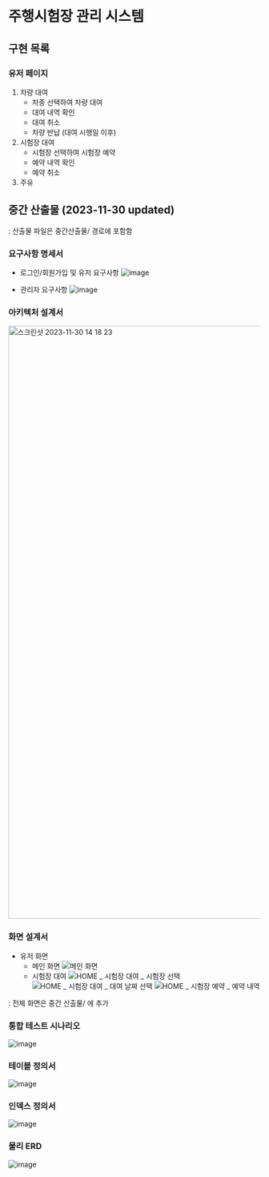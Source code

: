 # 주행시험장 관리 시스템

## 구현 목록
### 유저 페이지
1. 차량 대여
    - 차종 선택하여 차량 대여
    - 대여 내역 확인
    - 대여 취소
    - 차량 반납 (대여 시행일 이후)
2. 시험장 대여
    - 시험장 선택하여 시험장 예약
    - 예약 내역 확인
    - 예약 취소
3. 주유


## 중간 산출물 (2023-11-30 updated)
: 산출물 파일은 중간산출물/ 경로에 포함함
### 요구사항 명세서
- 로그인/회원가입 및 유저 요구사항
![image](https://github.com/Hegale/ProvingGroundManager/assets/92227496/2a95fa37-8416-45df-b508-108ccb6b149a)

- 관리자 요구사항
![image](https://github.com/Hegale/ProvingGroundManager/assets/92227496/e802a5b2-37a2-40b4-83a2-050aec216dfb)

### 아키텍처 설계서
<img width="1184" alt="스크린샷 2023-11-30 14 18 23" src="https://github.com/Hegale/ProvingGroundManager/assets/92227496/68a5aa96-86b1-436d-b38a-f505da9ae37e">

### 화면 설계서
- 유저 화면
   - 메인 화면
  ![메인 화면](https://github.com/Hegale/ProvingGroundManager/assets/92227496/96c8e538-84ce-494d-a0dc-8dd4c23ae87b)
   - 시험장 대여
  ![HOME _ 시험장 대여 _ 시험장 선택](https://github.com/Hegale/ProvingGroundManager/assets/92227496/9e73599f-2fe3-4556-95bc-3a777e264eb2)
   ![HOME _ 시험장 대여 _ 대여 날짜 선택](https://github.com/Hegale/ProvingGroundManager/assets/92227496/a811db30-7f6e-4d29-b365-5313a60feb25)
   ![HOME _ 시험장 예약 _ 예약 내역](https://github.com/Hegale/ProvingGroundManager/assets/92227496/da63c5b9-5166-4103-9047-f42dbbd1f776)

: 전체 화면은 중간 산출물/ 에 추가

### 통합 테스트 시나리오
![image](https://github.com/Hegale/ProvingGroundManager/assets/92227496/d9fd5197-cb2b-4690-9f8f-a7003c727c1c)

### 테이블 정의서
![image](https://github.com/Hegale/ProvingGroundManager/assets/92227496/ecb532bb-0928-459f-b573-58e55a92af69)

### 인덱스 정의서
![image](https://github.com/Hegale/ProvingGroundManager/assets/92227496/0cd8c0bc-2241-4d90-9031-8191bab48d18)

### 물리 ERD
![image](https://github.com/Hegale/ProvingGroundManager/assets/92227496/9c3ef1cb-dd37-41ad-b563-c068b4c045a1)

